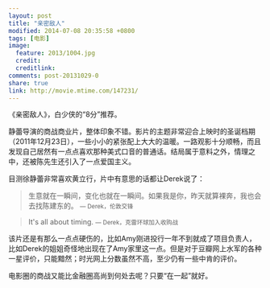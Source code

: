 ```yaml
---
layout: post
title: "亲密敌人"
modified: 2014-07-08 20:35:58 +0800
tags: [电影]
image:
  feature: 2013/1004.jpg
  credit: 
  creditlink: 
comments: post-20131029-0
share: true
link: http://movie.mtime.com/147231/
---
```


《亲密敌人》，白少侠的“8分”推荐。

静蕾导演的商战商业片，整体印象不错。影片的主题非常迎合上映时的圣诞档期（2011年12月23日），一些小小的紧张配上大大的温暖。一路观影十分顺畅，而且发现自己居然有一点点喜欢那种美式口音的普通话。结局属于意料之外，情理之中，还被陈先生还引入了一点爱国主义。

目测徐静蕾非常喜欢黄立行，片中有意思的话都让Derek说了：

> 生意就在一瞬间，变化也就在一瞬间。如果我是你，昨天就算裸奔，我也会去找陈建东的。
> <small>— Derek，伦敦交锋</small>

> It's all about timing.
> <small>— Derek，克雷环球加入收购战</small>

该片还是有那么一点点硬伤的，比如Amy刚进投行一年不到就成了项目负责人，比如Derek的姐姐奇怪地出现在了Amy家里这一点。但是对于豆瓣网上水军的各种一星评价，只能黯然；时光网上分数虽然不高，至少仍有一些中肯的评价。

电影圈的商战又能比金融圈高尚到何处去呢？只要“在一起”就好。

